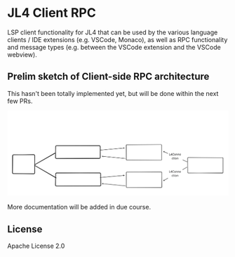 # JL4 Client RPC

LSP client functionality for JL4 that can be used by the various language clients / IDE extensions (e.g. VSCode, Monaco), as well as RPC functionality and message types (e.g. between the VSCode extension and the VSCode webview).

## Prelim sketch of Client-side RPC architecture

This hasn't been totally implemented yet, but will be done within the next few PRs.

![Sketch of Client-side RPC architecture](doc/images/client-rpc-architecture-draft-may2-2025.svg)

More documentation will be added in due course.

## License

Apache License 2.0
